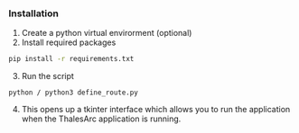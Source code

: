 ### Installation 

1. Create a python virtual envirorment (optional)
2. Install required packages 
```sh
pip install -r requirements.txt
```
3. Run the script 
```
python / python3 define_route.py
```
4. This opens up a tkinter interface which allows you to run the application when the ThalesArc application is running.